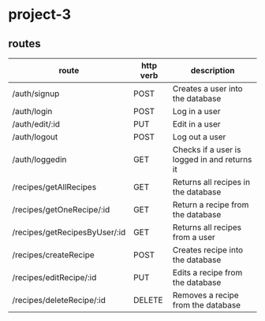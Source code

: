 # project-3

## routes

| route | http verb | description |
| ------------- | ------------- | ------------- |
| /auth/signup  | POST  | Creates a user into the database  |
| /auth/login  | POST  | Log in a user  |
| /auth/edit/:id  | PUT  | Edit in a user  |
| /auth/logout  | POST  | Log out a user  |
| /auth/loggedin  | GET  | Checks if a user is logged in and returns it  |
| /recipes/getAllRecipes  | GET  | Returns all recipes in the database  |
| /recipes/getOneRecipe/:id  | GET  | Return a recipe from the database  |
| /recipes/getRecipesByUser/:id  | GET  | Returns all recipes from a user  |
| /recipes/createRecipe  | POST  | Creates recipe into the database |
| /recipes/editRecipe/:id  | PUT  | Edits a recipe from the database  |
| /recipes/deleteRecipe/:id  | DELETE  | Removes a recipe from the database  |


